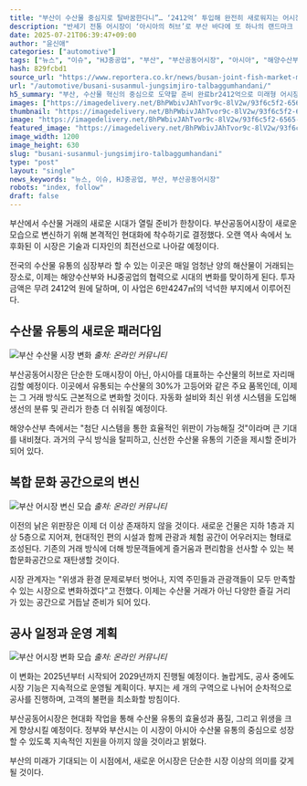 ```yaml
---
title: "부산이 수산물 중심지로 탈바꿈한다니”… ‘2412억’ 투입해 완전히 새로워지는 어시장의 모습에 ‘기대감’"
description: "반세기 전통 어시장이 ‘아시아의 허브’로 부산 바다에 또 하나의 랜드마크 생긴다 ..."
date: 2025-07-21T06:39:47+09:00
author: "윤신애"
categories: ["automotive"]
tags: ["뉴스", "이슈", "HJ중공업", "부산", "부산공동어시장", "아시아", "해양수산부", "현대화", "뉴스", "이슈"]
hash: 829fcbd1
source_url: "https://www.reportera.co.kr/news/busan-joint-fish-market-modernization-project/"
url: "/automotive/busani-susanmul-jungsimjiro-talbaggumhandani/"
h5_summary: "부산, 수산물 혁신의 중심으로 도약할 준비 완료br2412억으로 미래형 어시장이 열린다"
images: ["https://imagedelivery.net/BhPWbivJAhTvor9c-8lV2w/93f6c5f2-6565-48a9-9eb1-d816af5ac300/public", "https://imagedelivery.net/BhPWbivJAhTvor9c-8lV2w/3ed27b2a-6d50-4da0-9038-3434b58d8600/public", "https://imagedelivery.net/BhPWbivJAhTvor9c-8lV2w/79c8a917-f893-4753-52ba-97893f244700/public", "https://imagedelivery.net/BhPWbivJAhTvor9c-8lV2w/88fac867-2400-4fb5-8ac4-7c454f01ec00/public"]
thumbnail: "https://imagedelivery.net/BhPWbivJAhTvor9c-8lV2w/93f6c5f2-6565-48a9-9eb1-d816af5ac300/public"
image: "https://imagedelivery.net/BhPWbivJAhTvor9c-8lV2w/93f6c5f2-6565-48a9-9eb1-d816af5ac300/public"
featured_image: "https://imagedelivery.net/BhPWbivJAhTvor9c-8lV2w/93f6c5f2-6565-48a9-9eb1-d816af5ac300/public"
image_width: 1200
image_height: 630
slug: "busani-susanmul-jungsimjiro-talbaggumhandani"
type: "post"
layout: "single"
news_keywords: "뉴스, 이슈, HJ중공업, 부산, 부산공동어시장"
robots: "index, follow"
draft: false
---
```


부산에서 수산물 거래의 새로운 시대가 열릴 준비가 한창이다. 부산공동어시장이 새로운 모습으로 변신하기 위해 본격적인 현대화에 착수하기로 결정했다. 오랜 역사 속에서 노후화된 이 시장은 기술과 디자인의 최전선으로 나아갈 예정이다. 

전국의 수산물 유통의 심장부라 할 수 있는 이곳은 매일 엄청난 양의 해산물이 거래되는 장소로, 이제는 해양수산부와 HJ중공업의 협력으로 시대의 변화를 맞이하게 된다. 투자 금액은 무려 2412억 원에 달하며, 이 사업은 6만4247㎡의 넉넉한 부지에서 이루어진다.

## 수산물 유통의 새로운 패러다임

![부산 수산물 시장 변화](https://imagedelivery.net/BhPWbivJAhTvor9c-8lV2w/88fac867-2400-4fb5-8ac4-7c454f01ec00/public)
*출처: 온라인 커뮤니티*


부산공동어시장은 단순한 도매시장이 아닌, 아시아를 대표하는 수산물의 허브로 자리매김할 예정이다. 이곳에서 유통되는 수산물의 30%가 고등어와 같은 주요 품목인데, 이제는 그 거래 방식도 근본적으로 변화할 것이다. 자동화 설비와 최신 위생 시스템을 도입해 생선의 분류 및 관리가 한층 더 쉬워질 예정이다. 

해양수산부 측에서는 "첨단 시스템을 통한 효율적인 위판이 가능해질 것"이라며 큰 기대를 내비쳤다. 과거의 구식 방식을 탈피하고, 신선한 수산물 유통의 기준을 제시할 준비가 되어 있다.

## 복합 문화 공간으로의 변신

![부산 어시장 변신 모습](https://imagedelivery.net/BhPWbivJAhTvor9c-8lV2w/93f6c5f2-6565-48a9-9eb1-d816af5ac300/public)
*출처: 온라인 커뮤니티*


이전의 낡은 위판장은 이제 더 이상 존재하지 않을 것이다. 새로운 건물은 지하 1층과 지상 5층으로 지어져, 현대적인 편의 시설과 함께 관광과 체험 공간이 어우러지는 형태로 조성된다. 기존의 거래 방식에 더해 방문객들에게 즐거움과 편리함을 선사할 수 있는 복합문화공간으로 재탄생할 것이다.

시장 관계자는 "위생과 환경 문제로부터 벗어나, 지역 주민들과 관광객들이 모두 만족할 수 있는 시장으로 변화하겠다"고 전했다. 이제는 수산물 거래가 아닌 다양한 즐길 거리가 있는 공간으로 거듭날 준비가 되어 있다.

## 공사 일정과 운영 계획

![부산 어시장 변화 모습](https://imagedelivery.net/BhPWbivJAhTvor9c-8lV2w/79c8a917-f893-4753-52ba-97893f244700/public)
*출처: 온라인 커뮤니티*


이 변화는 2025년부터 시작되어 2029년까지 진행될 예정이다. 놀랍게도, 공사 중에도 시장 기능은 지속적으로 운영될 계획이다. 부지는 세 개의 구역으로 나뉘어 순차적으로 공사를 진행하며, 고객의 불편을 최소화할 방침이다.

부산공동어시장은 현대화 작업을 통해 수산물 유통의 효율성과 품질, 그리고 위생을 크게 향상시킬 예정이다. 정부와 부산시는 이 시장이 아시아 수산물 유통의 중심으로 성장할 수 있도록 지속적인 지원을 아끼지 않을 것이라고 밝혔다. 

부산의 미래가 기대되는 이 시점에서, 새로운 어시장은 단순한 시장 이상의 의미를 갖게 될 것이다.
